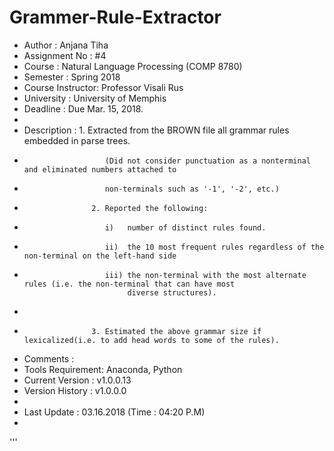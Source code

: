 # Grammer-Rule-Extractor
* Author           : Anjana Tiha
* Assignment No    : #4 
* Course           : Natural Language Processing (COMP 8780)
* Semester         : Spring 2018
* Course Instructor: Professor Visali Rus
* University       : University of Memphis 
* Deadline         : Due Mar. 15, 2018.
*
* Description      : 1. Extracted from the BROWN file all grammar rules embedded in parse trees.
*                       (Did not consider punctuation as a nonterminal and eliminated numbers attached to 
*                       non-terminals such as '-1', '-2', etc.)
*                    2. Reported the following:
*                       i)   number of distinct rules found.
*                       ii)  the 10 most frequent rules regardless of the non-terminal on the left-hand side
*                       iii) the non-terminal with the most alternate rules (i.e. the non-terminal that can have most
							 diverse structures).
*
*                    3. Estimated the above grammar size if lexicalized(i.e. to add head words to some of the rules).
* Comments         : 
* Tools Requirement: Anaconda, Python 
* Current Version  : v1.0.0.13
* Version History  : v1.0.0.0
*                      
* Last Update      : 03.16.2018 (Time : 04:20 P.M)
*
'''         
